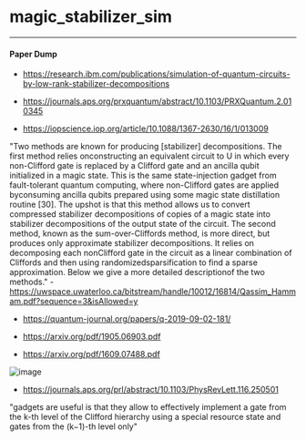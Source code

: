 # magic_stabilizer_sim

____
#### Paper Dump
- https://research.ibm.com/publications/simulation-of-quantum-circuits-by-low-rank-stabilizer-decompositions

- https://journals.aps.org/prxquantum/abstract/10.1103/PRXQuantum.2.010345

- https://iopscience.iop.org/article/10.1088/1367-2630/16/1/013009

"Two methods are known for producing [stabilizer] decompositions. The first method relies onconstructing an equivalent circuit to U in which every non-Clifford gate is replaced by a Clifford gate and an ancilla qubit initialized in a magic state. This is the same state-injection gadget from fault-tolerant quantum computing, where non-Clifford gates are applied byconsuming ancilla qubits prepared using some magic state distillation routine [30]. The upshot is that this method allows us to convert compressed stabilizer decompositions of copies of a magic state into stabilizer decompositions of the output state of the circuit. The second method, known as the sum-over-Cliffords method, is more direct, but produces only approximate stabilizer decompositions. It relies on decomposing each nonClifford gate in the circuit as a linear combination of Cliffords and then using randomizedsparsification to find a sparse approximation. Below we give a more detailed descriptionof the two methods." - https://uwspace.uwaterloo.ca/bitstream/handle/10012/16814/Qassim_Hammam.pdf?sequence=3&isAllowed=y

- https://quantum-journal.org/papers/q-2019-09-02-181/

- https://arxiv.org/pdf/1905.06903.pdf

- https://arxiv.org/pdf/1609.07488.pdf


![image](https://user-images.githubusercontent.com/47376937/212824221-aa7b8195-2028-4314-ba86-2a7b38e103e3.png)
- https://journals.aps.org/prl/abstract/10.1103/PhysRevLett.116.250501

"gadgets are useful is that they allow to effectively implement a gate from the k-th level of the Clifford hierarchy using a special resource state and gates from the (k−1)-th level only"
